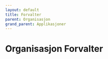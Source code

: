 ```yaml
---
layout: default
title: Forvalter
parent: Organisasjon
grand_parent: Applikasjoner
---
```


# Organisasjon Forvalter
